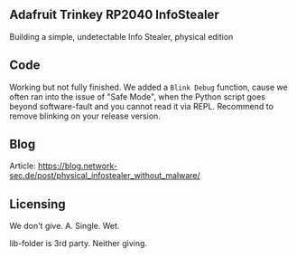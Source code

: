 ## Adafruit Trinkey RP2040 InfoStealer
Building a simple, undetectable Info Stealer, physical edition

## Code
Working but not fully finished. We added a `Blink Debug` function, cause we often ran into the issue of "Safe Mode", when the Python script goes beyond software-fault and you cannot read it via REPL. Recommend to remove blinking on your release version.

## Blog
Article: https://blog.network-sec.de/post/physical_infostealer_without_malware/

## Licensing
We don't give. A. Single. Wet. 

lib-folder is 3rd party. Neither giving. 
